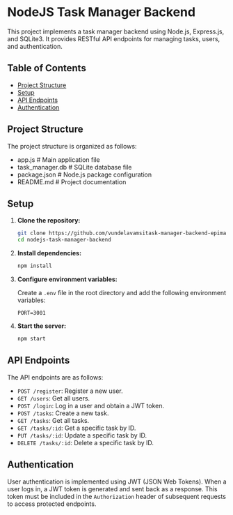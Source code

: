 # NodeJS Task Manager Backend

This project implements a task manager backend using Node.js, Express.js, and SQLite3. It provides RESTful API endpoints for managing tasks, users, and authentication.

## Table of Contents
- [Project Structure](#project-structure)
- [Setup](#setup)
- [API Endpoints](#api-endpoints)
- [Authentication](#authentication)

## Project Structure

The project structure is organized as follows:
 - app.js # Main application file
 - task_manager.db # SQLite database file
 - package.json # Node.js package configuration
 - README.md # Project documentation

## Setup

1. **Clone the repository:**
    ```bash
    git clone https://github.com/vundelavamsitask-manager-backend-epimax
    cd nodejs-task-manager-backend
    ```
2. **Install dependencies:**
    ```bash
    npm install
    ```
3. **Configure environment variables:**
    
    Create a `.env` file in the root directory and add the following environment variables:
    ```
    PORT=3001
    ```
4. **Start the server:**
    ```bash
    npm start
    ```

## API Endpoints

The API endpoints are as follows:

- `POST /register`: Register a new user.
- `GET /users`: Get all users.
- `POST /login`: Log in a user and obtain a JWT token.
- `POST /tasks`: Create a new task.
- `GET /tasks`: Get all tasks.
- `GET /tasks/:id`: Get a specific task by ID.
- `PUT /tasks/:id`: Update a specific task by ID.
- `DELETE /tasks/:id`: Delete a specific task by ID.

## Authentication

User authentication is implemented using JWT (JSON Web Tokens). When a user logs in, a JWT token is generated and sent back as a response. This token must be included in the `Authorization` header of subsequent requests to access protected endpoints.
